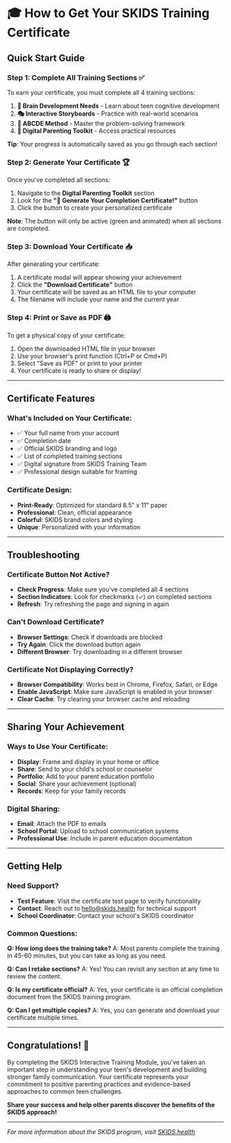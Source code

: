 # 🎓 How to Get Your SKIDS Training Certificate

## Quick Start Guide

### Step 1: Complete All Training Sections ✅
To earn your certificate, you must complete all 4 training sections:

1. **🧠 Brain Development Needs** - Learn about teen cognitive development
2. **🎭 Interactive Storyboards** - Practice with real-world scenarios  
3. **🔧 ABCDE Method** - Master the problem-solving framework
4. **🎯 Digital Parenting Toolkit** - Access practical resources

**Tip**: Your progress is automatically saved as you go through each section!

### Step 2: Generate Your Certificate 🏆
Once you've completed all sections:

1. Navigate to the **Digital Parenting Toolkit** section
2. Look for the **"🎉 Generate Your Completion Certificate!"** button
3. Click the button to create your personalized certificate

**Note**: The button will only be active (green and animated) when all sections are completed.

### Step 3: Download Your Certificate 📥
After generating your certificate:

1. A certificate modal will appear showing your achievement
2. Click the **"Download Certificate"** button
3. Your certificate will be saved as an HTML file to your computer
4. The filename will include your name and the current year

### Step 4: Print or Save as PDF 🖨️
To get a physical copy of your certificate:

1. Open the downloaded HTML file in your browser
2. Use your browser's print function (Ctrl+P or Cmd+P)
3. Select "Save as PDF" or print to your printer
4. Your certificate is ready to share or display!

---

## Certificate Features

### What's Included on Your Certificate:
- ✅ Your full name from your account
- ✅ Completion date
- ✅ Official SKIDS branding and logo
- ✅ List of completed training sections
- ✅ Digital signature from SKIDS Training Team
- ✅ Professional design suitable for framing

### Certificate Design:
- **Print-Ready**: Optimized for standard 8.5" x 11" paper
- **Professional**: Clean, official appearance
- **Colorful**: SKIDS brand colors and styling
- **Unique**: Personalized with your information

---

## Troubleshooting

### Certificate Button Not Active?
- **Check Progress**: Make sure you've completed all 4 sections
- **Section Indicators**: Look for checkmarks (✓) on completed sections
- **Refresh**: Try refreshing the page and signing in again

### Can't Download Certificate?
- **Browser Settings**: Check if downloads are blocked
- **Try Again**: Click the download button again
- **Different Browser**: Try downloading in a different browser

### Certificate Not Displaying Correctly?
- **Browser Compatibility**: Works best in Chrome, Firefox, Safari, or Edge
- **Enable JavaScript**: Make sure JavaScript is enabled in your browser
- **Clear Cache**: Try clearing your browser cache and reloading

---

## Sharing Your Achievement

### Ways to Use Your Certificate:
- **Display**: Frame and display in your home or office
- **Share**: Send to your child's school or counselor
- **Portfolio**: Add to your parent education portfolio
- **Social**: Share your achievement (optional)
- **Records**: Keep for your family records

### Digital Sharing:
- **Email**: Attach the PDF to emails
- **School Portal**: Upload to school communication systems
- **Professional Use**: Include in parent education documentation

---

## Getting Help

### Need Support?
- **Test Feature**: Visit the certificate test page to verify functionality
- **Contact**: Reach out to hello@skids.health for technical support
- **School Coordinator**: Contact your school's SKIDS coordinator

### Common Questions:

**Q: How long does the training take?**
A: Most parents complete the training in 45-60 minutes, but you can take as long as you need.

**Q: Can I retake sections?**
A: Yes! You can revisit any section at any time to review the content.

**Q: Is my certificate official?**
A: Yes, your certificate is an official completion document from the SKIDS training program.

**Q: Can I get multiple copies?**
A: Yes, you can generate and download your certificate multiple times.

---

## Congratulations! 🎉

By completing the SKIDS Interactive Training Module, you've taken an important step in understanding your teen's development and building stronger family communication. Your certificate represents your commitment to positive parenting practices and evidence-based approaches to common teen challenges.

**Share your success and help other parents discover the benefits of the SKIDS approach!**

---

*For more information about the SKIDS program, visit [SKIDS.health](https://skids.health)*
